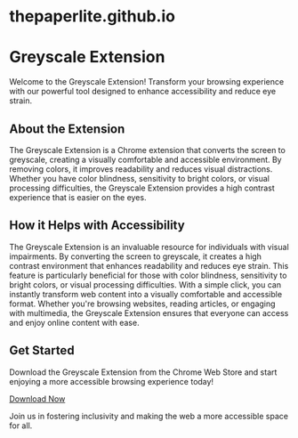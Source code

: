 # thepaperlite.github.io
# Greyscale Extension

Welcome to the Greyscale Extension! Transform your browsing experience with our powerful tool designed to enhance accessibility and reduce eye strain.

## About the Extension

The Greyscale Extension is a Chrome extension that converts the screen to greyscale, creating a visually comfortable and accessible environment. By removing colors, it improves readability and reduces visual distractions. Whether you have color blindness, sensitivity to bright colors, or visual processing difficulties, the Greyscale Extension provides a high contrast experience that is easier on the eyes.

## How it Helps with Accessibility

The Greyscale Extension is an invaluable resource for individuals with visual impairments. By converting the screen to greyscale, it creates a high contrast environment that enhances readability and reduces eye strain. This feature is particularly beneficial for those with color blindness, sensitivity to bright colors, or visual processing difficulties. With a simple click, you can instantly transform web content into a visually comfortable and accessible format. Whether you're browsing websites, reading articles, or engaging with multimedia, the Greyscale Extension ensures that everyone can access and enjoy online content with ease.

## Get Started

Download the Greyscale Extension from the Chrome Web Store and start enjoying a more accessible browsing experience today!

[Download Now](https://chrome.google.com/webstore)

Join us in fostering inclusivity and making the web a more accessible space for all.


